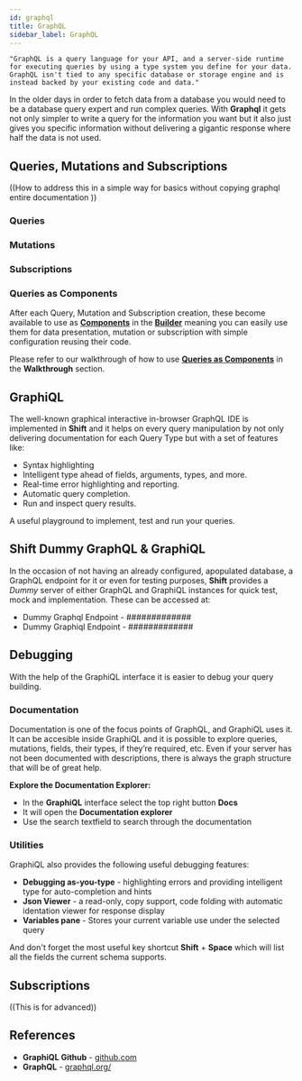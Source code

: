 ```yaml
---
id: graphql
title: GraphQL
sidebar_label: GraphQL
---
```


`"GraphQL is a query language for your API, and a server-side runtime for executing queries by using a type system you define for your data. GraphQL isn't tied to any specific database or storage engine and is instead backed by your existing code and data."`


In the older days in order to fetch data from a database you would need to be a database query expert and run complex queries. With __Graphql__ it gets not only simpler to write a query for the information you want but it also just gives you specific information without delivering a gigantic response where half the data is not used.

## Queries, Mutations and Subscriptions

((How to address this in a simple way for basics without copying graphql entire documentation ))
### Queries

### Mutations

### Subscriptions


### Queries as Components

After each Query, Mutation and Subscription creation, these become available to use as [__Components__](components.md) in the [__Builder__](builder.md) meaning you can easily use them for data presentation, mutation or subscription with simple configuration reusing their code.

Please refer to our walkthrough of how to use [__Queries as Components__](queries-as-components.md) in the __Walkthrough__ section.


## GraphiQL

The well-known graphical interactive in-browser GraphQL IDE is implemented in __Shift__ and it helps on every query manipulation by not only delivering documentation for each Query Type but with a set of features like: 
* Syntax highlighting
* Intelligent type ahead of fields, arguments, types, and more.
* Real-time error highlighting and reporting.
* Automatic query completion.
* Run and inspect query results.

A useful playground to implement, test and run your queries.


## Shift Dummy GraphQL & GraphiQL

In the occasion of not having an already configured, apopulated database, a GraphQL endpoint for it or even for testing purposes, __Shift__ provides a _Dummy_ server of either GraphQL and GraphiQL instances for quick test, mock and implementation. These can be accessed at:

* Dummy Graphql Endpoint - ############# 
* Dummy Graphiql Endpoint - ############# 

## Debugging
With the help of the GraphiQL interface it is easier to debug your query building.

### Documentation
Documentation is one of the focus points of GraphQL, and GraphiQL uses it. It can be accesible inside GraphiQL and it is possible to explore queries, mutations, fields, their types, if they’re required, etc. Even if your server has not been documented with descriptions, there is always the graph structure that will be of great help.

__Explore the Documentation Explorer:__
* In the __GraphiQL__ interface select the top right button __Docs__
* It will open the __Documentation explorer__
* Use the search textfield to search through the documentation

### Utilities
GraphiQL also provides the following useful debugging features:
* __Debugging as-you-type__ - highlighting errors and providing intelligent type for auto-completion and hints
* __Json Viewer__ - a read-only, copy support, code folding with automatic identation viewer for response display
* __Variables pane__ - Stores your current variable use under the selected query

And don't forget the most useful key shortcut __Shift__ + __Space__ which will list all the fields the current schema supports.

## Subscriptions

((This is for advanced))

## References

* __GraphiQL Github__ - [github.com](https://github.com/graphql/graphiql)
* __GraphQL__ - [graphql.org/](http://graphql.org/learn/)
